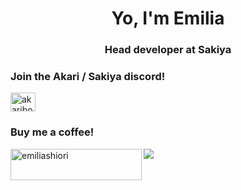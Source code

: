 <h1 align="center">Yo, I'm Emilia</h1>
<h3 align="center">Head developer at Sakiya</h3>

<h3 align="left">Join the Akari / Sakiya discord!</h3>
<a href="https://discord.gg/SjKgKAmEBM" target="blank"><img align="center" src="https://raw.githubusercontent.com/rahuldkjain/github-profile-readme-generator/master/src/images/icons/Social/discord.svg" alt="akaribot" height="30" width="40" /></a>
<h3 align="left">Buy me a coffee!</h3>
<a href="https://ko-fi.com/emiliashiori"> <img align="left" src="https://cdn.ko-fi.com/cdn/kofi3.png?v=3" height="50" width="210" alt="emiliashiori" /></a>

![]([https://i.imgur.com/6O3pJIm.gif](https://media.tenor.com/VtFUW-durpoAAAAC/kururin-kuru-kuru.gif))
